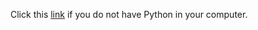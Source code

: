 Click this [link](https://colab.research.google.com/github/wpan03/TDF_Technical_Tutorial/blob/master/transfer/transfer.ipynb) if you do not have Python in your computer. 
